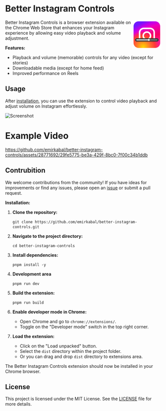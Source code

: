 # Better Instagram Controls

<img align="right" src="/public/icons/logo128.png" width=96 alt="Better Instagram Controls logo">

Better Instagram Controls is a browser extension available on the Chrome Web Store that enhances your Instagram experience by allowing easy video playback and volume adjustment.

**Features:**

- Playback and volume (memorable) controls for any video (except for stories)
- Downloadable media (except for home feed)
- Improved performance on Reels

## Usage

After [installation](https://chromewebstore.google.com/detail/better-instagram-controls/aklkofahlebncdnciilboglligohenki), you can use the extension to control video playback and adjust volume on Instagram effortlessly.

![Screenshot](https://github.com/emirkabal/better-instagram-controls/assets/28771692/7b96c062-2f84-4da1-a0c3-94d45284dc8d)

# Example Video

https://github.com/emirkabal/better-instagram-controls/assets/28771692/29fe5775-be3a-429f-8bc0-7f00c34b1ddb

## Contrubition

We welcome contributions from the community! If you have ideas for improvements or find any issues, please open an [issue](https://github.com/emirkabal/better-instagram-controls/issues) or submit a pull request.

**Installation:**

1. **Clone the repository:**

   ```
   git clone https://github.com/emirkabal/better-instagram-controls.git
   ```

2. **Navigate to the project directory:**

   ```
   cd better-instagram-controls
   ```

3. **Install dependencies:**

   ```
   pnpm install -y
   ```

4. **Development area**

   ```
   pnpm run dev
   ```

5. **Build the extension:**

   ```
   pnpm run build
   ```

6. **Enable developer mode in Chrome:**

   - Open Chrome and go to `chrome://extensions/`.
   - Toggle on the "Developer mode" switch in the top right corner.

7. **Load the extension:**
   - Click on the "Load unpacked" button.
   - Select the `dist` directory within the project folder.
   - Or you can drag and drop `dist` directory to extensions area.

The Better Instagram Controls extension should now be installed in your Chrome browser.

## License

This project is licensed under the MIT License. See the [LICENSE](LICENSE) file for more details.

